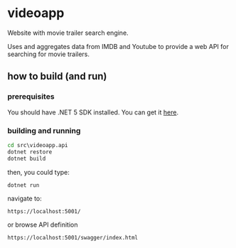 # videoapp

Website with movie trailer search engine.

Uses and aggregates data from IMDB and Youtube to provide a web API for searching for movie trailers.

## how to build (and run)

### prerequisites

You should have .NET 5 SDK installed. You can get it [here](https://dotnet.microsoft.com/download).

### building and running

```cmd
cd src\videoapp.api
dotnet restore
dotnet build
```

then, you could type:

```cmd
dotnet run
```

navigate to:

```
https://localhost:5001/
```

or browse API definition

```
https://localhost:5001/swagger/index.html
```
